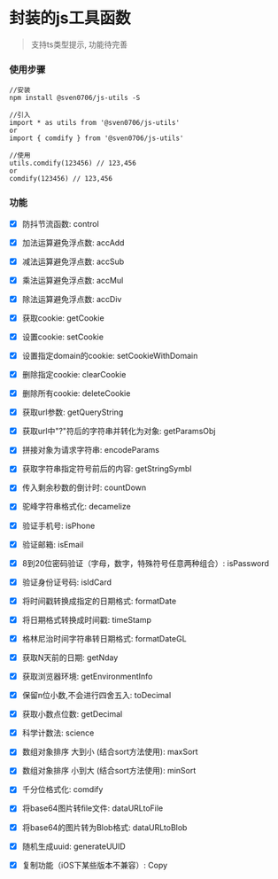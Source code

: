 # 封装的js工具函数
>支持ts类型提示, 功能待完善

### 使用步骤
```
//安装
npm install @sven0706/js-utils -S

//引入
import * as utils from '@sven0706/js-utils'
or
import { comdify } from '@sven0706/js-utils'

//使用
utils.comdify(123456) // 123,456
or
comdify(123456) // 123,456
```

### 功能
- [x] 防抖节流函数: control
- [x] 加法运算避免浮点数: accAdd
- [x] 减法运算避免浮点数: accSub
- [x] 乘法运算避免浮点数: accMul
- [x] 除法运算避免浮点数: accDiv
- [x] 获取cookie: getCookie
- [x] 设置cookie: setCookie
- [x] 设置指定domain的cookie: setCookieWithDomain
- [x] 删除指定cookie: clearCookie
- [x] 删除所有cookie: deleteCookie
- [x] 获取url参数: getQueryString
- [x] 获取url中"?"符后的字符串并转化为对象: getParamsObj
- [x] 拼接对象为请求字符串: encodeParams
- [x] 获取字符串指定符号前后的内容: getStringSymbl
- [x] 传入剩余秒数的倒计时: countDown
- [x] 驼峰字符串格式化: decamelize
- [x] 验证手机号: isPhone
- [x] 验证邮箱: isEmail
- [x] 8到20位密码验证（字母，数字，特殊符号任意两种组合）: isPassword
- [x] 验证身份证号码: isIdCard
- [x] 将时间戳转换成指定的日期格式: formatDate
- [x] 将日期格式转换成时间戳: timeStamp
- [x] 格林尼治时间字符串转日期格式: formatDateGL
- [x] 获取N天前的日期: getNday
- [x] 获取浏览器环境: getEnvironmentInfo
- [x] 保留n位小数,不会进行四舍五入: toDecimal
- [x] 获取小数点位数: getDecimal
- [x] 科学计数法: science
- [x] 数组对象排序 大到小 (结合sort方法使用): maxSort
- [x] 数组对象排序 小到大 (结合sort方法使用): minSort
- [x] 千分位格式化: comdify
- [x] 将base64图片转file文件: dataURLtoFile
- [x] 将base64的图片转为Blob格式: dataURLtoBlob
- [x] 随机生成uuid: generateUUID
- [x] 复制功能（iOS下某些版本不兼容）: Copy

